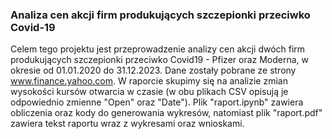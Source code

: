 ### Analiza cen akcji firm produkujących szczepionki przeciwko Covid-19

Celem tego projektu jest przeprowadzenie analizy cen akcji dwóch firm produkujących szczepionki przeciwko Covid19 - Pfizer oraz Moderna, w okresie od 01.01.2020 do 31.12.2023.
Dane zostały pobrane ze strony www.finance.yahoo.com.
W raporcie skupimy się na analizie zmian wysokości kursów otwarcia w czasie (w obu plikach CSV opisują je odpowiednio zmienne "Open" oraz "Date"). 
Plik "raport.ipynb" zawiera obliczenia oraz kody do generowania wykresów, natomiast plik "raport.pdf" zawiera tekst raportu wraz z wykresami oraz wnioskami.
